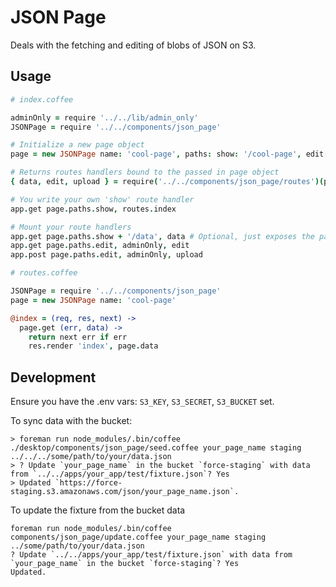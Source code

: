 # JSON Page

Deals with the fetching and editing of blobs of JSON on S3.

## Usage

```coffeescript
# index.coffee

adminOnly = require '../../lib/admin_only'
JSONPage = require '../../components/json_page'

# Initialize a new page object
page = new JSONPage name: 'cool-page', paths: show: '/cool-page', edit: '/cool-page/edit'

# Returns routes handlers bound to the passed in page object
{ data, edit, upload } = require('../../components/json_page/routes')(page)

# You write your own 'show' route handler
app.get page.paths.show, routes.index

# Mount your route handlers
app.get page.paths.show + '/data', data # Optional, just exposes the page's data
app.get page.paths.edit, adminOnly, edit
app.post page.paths.edit, adminOnly, upload
```

```coffeescript
# routes.coffee

JSONPage = require '../../components/json_page'
page = new JSONPage name: 'cool-page'

@index = (req, res, next) ->
  page.get (err, data) ->
    return next err if err
    res.render 'index', page.data
```

## Development

Ensure you have the .env vars: `S3_KEY`, `S3_SECRET`, `S3_BUCKET` set.

To sync data with the bucket:

```
> foreman run node_modules/.bin/coffee ./desktop/components/json_page/seed.coffee your_page_name staging ../../../some/path/to/your/data.json
> ? Update `your_page_name` in the bucket `force-staging` with data from `../../apps/your_app/test/fixture.json`? Yes
> Updated `https://force-staging.s3.amazonaws.com/json/your_page_name.json`.
```

To update the fixture from the bucket data

```
foreman run node_modules/.bin/coffee components/json_page/update.coffee your_page_name staging ../some/path/to/your/data.json
? Update `../../apps/your_app/test/fixture.json` with data from `your_page_name` in the bucket `force-staging`? Yes
Updated.
```
